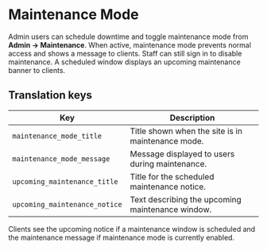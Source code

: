 # Maintenance Mode

Admin users can schedule downtime and toggle maintenance mode from **Admin → Maintenance**.
When active, maintenance mode prevents normal access and shows a message to clients. Staff can still sign in to disable maintenance.
A scheduled window displays an upcoming maintenance banner to clients.

## Translation keys

| Key | Description |
| --- | --- |
| `maintenance_mode_title` | Title shown when the site is in maintenance mode. |
| `maintenance_mode_message` | Message displayed to users during maintenance. |
| `upcoming_maintenance_title` | Title for the scheduled maintenance notice. |
| `upcoming_maintenance_notice` | Text describing the upcoming maintenance window. |

Clients see the upcoming notice if a maintenance window is scheduled and the maintenance
message if maintenance mode is currently enabled.
